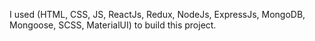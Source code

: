 I used (HTML, CSS, JS, ReactJs, Redux, NodeJs, ExpressJs, MongoDB, Mongoose, SCSS, MaterialUI) to build this project.
